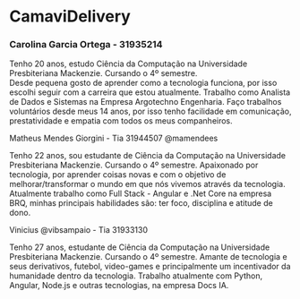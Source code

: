<h1>CamaviDelivery</h1>


<h3>Carolina Garcia Ortega - 31935214</h3>

Tenho 20 anos, estudo Ciência da Computação na Universidade Presbiteriana Mackenzie. Cursando o 4º semestre. <br>
Desde pequena gosto de aprender como a tecnologia funciona, por isso escolhi seguir com a carreira que estou atualmente.
Trabalho como Analista de Dados e Sistemas na Empresa Argotechno Engenharia. 
Faço trabalhos voluntários desde meus 14 anos, por isso tenho facilidade em comunicação, prestatividade e empatia com todos os meus companheiros.

Matheus Mendes Giorgini - Tia 31944507 @mamendees

Tenho 22 anos, sou estudante de Ciência da Computação na Universidade Presbiteriana Mackenzie. Cursando o 4º semestre.
Apaixonado por tecnologia, por aprender coisas novas e com o objetivo de melhorar/transformar o mundo em que nós vivemos através da tecnologia.
Atualmente trabalho como Full Stack - Angular e .Net Core na empresa BRQ, minhas principais habilidades são: ter foco, disciplina e atitude de dono.



Vinicius @vibsampaio - Tia 31933130

Tenho 27 anos, estudante de Ciência da Computação na Universidade Presbiteriana Mackenzie. Cursando o 4º semestre.
Amante de tecnologia e seus derivativos, futebol, video-games e principalmente um incentivador da humanidade dentro da tecnologia.
Trabalho atualmente com Python, Angular, Node.js e outras tecnologias, na empresa Docs IA.




